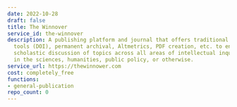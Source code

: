 ```yaml
---
date: 2022-10-28
draft: false
title: The Winnover
service_id: the-winnover
description: A publishing platform and journal that offers traditional scholarly publishing
  tools (DOI), permanent archival, Altmetrics, PDF creation, etc. to enable rigorous
  scholastic discussion of topics across all areas of intellectual inquiry, whether
  in the sciences, humanities, public policy, or otherwise.
service_url: https://thewinnower.com
cost: completely_free
functions:
- general-publication
repo_count: 0
---
```



